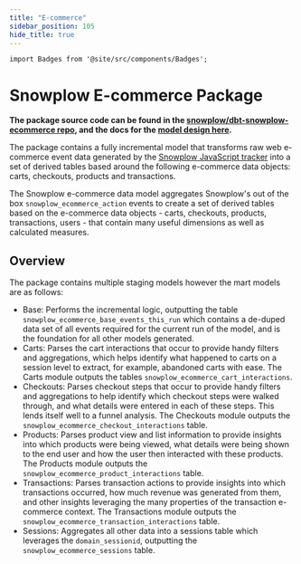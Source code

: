 ```yaml
---
title: "E-commerce"
sidebar_position: 105
hide_title: true
---
```


```mdx-code-block
import Badges from '@site/src/components/Badges';
```
<Badges badgeType="dbt-package Release" pkg="ecommerce"></Badges>

# Snowplow E-commerce Package

**The package source code can be found in the [snowplow/dbt-snowplow-ecommerce repo](https://github.com/snowplow/dbt-snowplow-ecommerce), and the docs for the [model design here](https://snowplow.github.io/dbt-snowplow-ecommerce/#!/overview/snowplow_ecommerce).**

The package contains a fully incremental model that transforms raw web e-commerce event data generated by the [Snowplow JavaScript tracker](/docs/collecting-data/collecting-from-own-applications/javascript-trackers/index.md) into a set of derived tables based around the following e-commerce data objects: carts, checkouts, products and transactions.

The Snowplow e-commerce data model aggregates Snowplow's out of the box `snowplow_ecommerce_action` events to create a set of derived tables based on the e-commerce data objects - carts, checkouts, products, transactions, users - that contain many useful dimensions as well as calculated measures.

## Overview

The package contains multiple staging models however the mart models are as follows:

- Base: Performs the incremental logic, outputting the table `snowplow_ecommerce_base_events_this_run` which contains a de-duped data set of all events required for the current run of the model, and is the foundation for all other models generated.
- Carts: Parses the cart interactions that occur to provide handy filters and aggregations, which helps identify what happened to carts on a session level to extract, for example, abandoned carts with ease. The Carts module outputs the tables `snowplow_ecommerce_cart_interactions`.
- Checkouts: Parses checkout steps that occur to provide handy filters and aggregations to help identify which checkout steps were walked through, and what details were entered in each of these steps. This lends itself well to a funnel analysis. The Checkouts module outputs the `snowplow_ecommerce_checkout_interactions` table.
- Products: Parses product view and list information to provide insights into which products were being viewed, what details were being shown to the end user and how the user then interacted with these products. The Products module outputs the `snowplow_ecommerce_product_interactions` table.
- Transactions: Parses transaction actions to provide insights into which transactions occurred, how much revenue was generated from them, and other insights leveraging the many properties of the transaction e-commerce context. The Transactions module outputs the `snowplow_ecommerce_transaction_interactions` table.
- Sessions: Aggregates all other data into a sessions table which leverages the  `domain_sessionid`, outputting the `snowplow_ecommerce_sessions` table.
